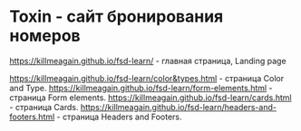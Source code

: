 # Toxin - сайт бронирования номеров

https://killmeagain.github.io/fsd-learn/ - главная страница, Landing page

https://killmeagain.github.io/fsd-learn/color&types.html - страница Color and Type.
https://killmeagain.github.io/fsd-learn/form-elements.html - страница Form elements.
https://killmeagain.github.io/fsd-learn/cards.html - страница Cards.
https://killmeagain.github.io/fsd-learn/headers-and-footers.html - страница Headers and Footers.
